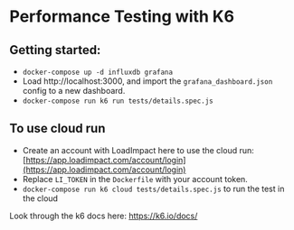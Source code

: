 # Performance Testing with K6

## Getting started:

- `docker-compose up -d influxdb grafana`
- Load http://localhost:3000, and import the `grafana_dashboard.json` config to a new dashboard.
- `docker-compose run k6 run tests/details.spec.js`

## To use cloud run

- Create an account with LoadImpact here to use the cloud run: [https://app.loadimpact.com/account/login](https://app.loadimpact.com/account/login)
- Replace `LI_TOKEN` in the `Dockerfile` with your account token.
- `docker-compose run k6 cloud tests/details.spec.js` to run the test in the cloud

Look through the k6 docs here: https://k6.io/docs/